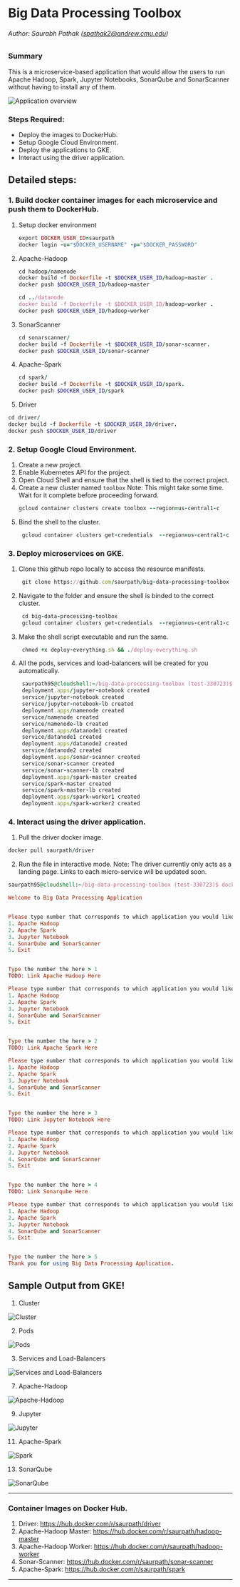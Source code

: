 # Big Data Processing Toolbox
###### Author: Saurabh Pathak (spathak2@andrew.cmu.edu)

### Summary
This is a microservice-based application that would allow the users to run Apache Hadoop, Spark, Jupyter Notebooks, SonarQube and SonarScanner without having to install any of them.

![Application overview](/Images/overview.png)

### Steps Required:
- Deploy the images to DockerHub.
- Setup Google Cloud Environment.
- Deploy the applications to GKE.
- Interact using the driver application.

## Detailed steps:

### 1.  Build docker container images for each microservice and push them to DockerHub.
1. Setup docker environment
    ```ruby
    export DOCKER_USER_ID=saurpath
    docker login -u="$DOCKER_USERNAME" -p="$DOCKER_PASSWORD"
    ```
2. Apache-Hadoop
    ```ruby
    cd hadoop/namenode
    docker build -f Dockerfile -t $DOCKER_USER_ID/hadoop-master .
    docker push $DOCKER_USER_ID/hadoop-master
    
    cd ../datanode
    docker build -f Dockerfile -t $DOCKER_USER_ID/hadoop-worker .
    docker push $DOCKER_USER_ID/hadoop-worker
    ```
3. SonarScanner
    ```ruby
    cd sonarscanner/
    docker build -f Dockerfile -t $DOCKER_USER_ID/sonar-scanner.
    docker push $DOCKER_USER_ID/sonar-scanner
    ```
3. Apache-Spark
    ```ruby
    cd spark/
    docker build -f Dockerfile -t $DOCKER_USER_ID/spark.
    docker push $DOCKER_USER_ID/spark
    ```
4. Driver
```ruby
cd driver/
docker build -f Dockerfile -t $DOCKER_USER_ID/driver.
docker push $DOCKER_USER_ID/driver
```

### 2. Setup Google Cloud Environment.
1. Create a new project.
2. Enable Kubernetes API for the project.
3. Open Cloud Shell and ensure that the shell is tied to the correct project.
4. Create a new cluster named  ```toolbox```
   Note: This might take some time. Wait for it complete before proceeding forward.
   ```ruby
   gcloud container clusters create toolbox --region=us-central1-c
   ```
5. Bind the shell to the cluster.
   ```ruby
    gcloud container clusters get-credentials  --region=us-central1-c toolbox
   ```

### 3. Deploy microservices on GKE.
1. Clone this github repo locally to access the resource manifests.
   ```ruby
    git clone https://github.com/saurpath/big-data-processing-toolbox
   ```
2. Navigate to the folder and ensure the shell is binded to the correct cluster.
   ```ruby
    cd big-data-processing-toolbox
    gcloud container clusters get-credentials  --region=us-central1-c toolbox
   ```
4. Make the shell script executable and run the same.
   ```ruby
    chmod +x deploy-everything.sh && ./deploy-everything.sh
   ```
5. All the pods, services and load-balancers will be created for you automatically.
   ```ruby
    saurpath95@cloudshell:~/big-data-processing-toolbox (test-330723)$ chmod +x deploy-everything.sh && ./deploy-everything.sh
    deployment.apps/jupyter-notebook created
    service/jupyter-notebook created
    service/jupyter-notebook-lb created
    deployment.apps/namenode created
    service/namenode created
    service/namenode-lb created
    deployment.apps/datanode1 created
    service/datanode1 created
    deployment.apps/datanode2 created
    service/datanode2 created
    deployment.apps/sonar-scanner created
    service/sonar-scanner created
    service/sonar-scanner-lb created
    deployment.apps/spark-master created
    service/spark-master created
    service/spark-master-lb created
    deployment.apps/spark-worker1 created
    deployment.apps/spark-worker2 created
   ```

### 4. Interact using the driver application.
1. Pull the driver docker image.
  ```ruby
  docker pull saurpath/driver
  ```
2. Run the file in interactive mode.
   Note: The driver currently only acts as a landing page. Links to each micro-service will be updated soon.
  ```ruby
  saurpath95@cloudshell:~/big-data-processing-toolbox (test-330723)$ docker run -it saurpath/driver

  Welcome to Big Data Processing Application


  Please type number that corresponds to which application you would like to run:
  1. Apache Hadoop
  2. Apache Spark
  3. Jupyter Notebook
  4. SonarQube and SonarScanner
  5. Exit


  Type the number the here > 1
  TODO: Link Apache Hadoop Here

  Please type number that corresponds to which application you would like to run:
  1. Apache Hadoop
  2. Apache Spark
  3. Jupyter Notebook
  4. SonarQube and SonarScanner
  5. Exit


  Type the number the here > 2
  TODO: Link Apache Spark Here

  Please type number that corresponds to which application you would like to run:
  1. Apache Hadoop
  2. Apache Spark
  3. Jupyter Notebook
  4. SonarQube and SonarScanner
  5. Exit


  Type the number the here > 3
  TODO: Link Jupyter Notebook Here

  Please type number that corresponds to which application you would like to run:
  1. Apache Hadoop
  2. Apache Spark
  3. Jupyter Notebook
  4. SonarQube and SonarScanner
  5. Exit


  Type the number the here > 4
  TODO: Link Sonarqube Here

  Please type number that corresponds to which application you would like to run:
  1. Apache Hadoop
  2. Apache Spark
  3. Jupyter Notebook
  4. SonarQube and SonarScanner
  5. Exit


  Type the number the here > 5
  Thank you for using Big Data Processing Application.
  ```

## Sample Output from GKE!
1. Cluster

![Cluster](/Images/cluster.png)

2. Pods

![Pods](/Images/pods.png)

3. Services and Load-Balancers
 
![Services and Load-Balancers](/Images/services.png)

7. Apache-Hadoop

![Apache-Hadoop](/Images/apache-hadoop.png)

9. Jupyter

![Jupyter](/Images/jupyter.png)

11. Apache-Spark

![Spark](/Images/spark.png)

13. SonarQube

![SonarQube](/Images/sonarqube.png)

----------
### Container Images on Docker Hub.
1. Driver: https://hub.docker.com/r/saurpath/driver
2. Apache-Hadoop Master: https://hub.docker.com/r/saurpath/hadoop-master
3. Apache-Hadoop Worker: https://hub.docker.com/r/saurpath/hadoop-worker
4. Sonar-Scanner: https://hub.docker.com/r/saurpath/sonar-scanner
5. Apache-Spark: https://hub.docker.com/r/saurpath/spark
----------
